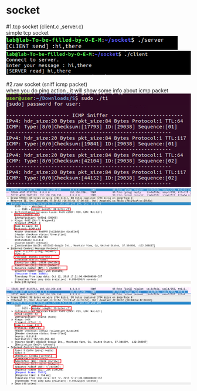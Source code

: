 # socket
#1.tcp socket (client.c ,server.c)  
simple tcp socket  
![image](https://github.com/apathy72115/socket/blob/master/server.png)  
![image](https://github.com/apathy72115/socket/blob/master/client.png)  

#2.raw socket (sniff icmp packet)  
when you do ping action , it will show some info about icmp packet  
![image](https://github.com/apathy72115/socket/blob/master/raw.PNG)  
![image](https://github.com/apathy72115/socket/blob/master/req.PNG)  
![image](https://github.com/apathy72115/socket/blob/master/rep.PNG)  
